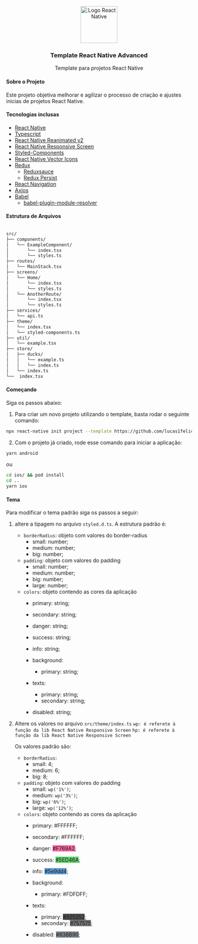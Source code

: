 <!-- INIT - PROJECT LOGO -->
<br />
<p align="center">
  <a href="https://rocketseat.com.br">
    <img src="https://reactnative.dev/img/header_logo.svg" alt="Logo React Native" width="100">
  </a>

  <h3 align="center">Template React Native Advanced</h3>
  <p align="center">Template para projetos React Native</p>
</p>
<!-- END - PROJECT LOGO -->

<!-- INIT - ABOUT -->
#### Sobre o Projeto
Este projeto objetiva melhorar e agilizar o processo de criação e ajustes inicias de projetos React Native.

#### Tecnologias inclusas
- [React Native](http://facebook.github.io/react-native/)
- [Typescript](https://www.typescriptlang.org/)
- [React Native Reanimated v2](https://docs.swmansion.com/react-native-reanimated/)
- [React Native Responsive Screen](https://github.com/marudy/react-native-responsive-screen)
- [Styled-Components](https://styled-components.com/)
- [React Native Vector Icons](https://github.com/oblador/react-native-vector-icons)
- [Redux](https://redux.js.org/)
  - [Reduxsauce](https://github.com/jkeam/reduxsauce)
  - [Redux Persist](https://github.com/rt2zz/redux-persist)
- [React Navigation](https://reactnavigation.org/)
- [Axios](https://github.com/axios/axios)
- [Babel](https://babeljs.io/) 
  - [babel-plugin-module-resolver](https://github.com/tleunen/babel-plugin-module-resolver)
  
<!-- END - ABOUT -->

<!-- INIT - STRUCTURE -->
#### Estrutura de Arquivos

```bash

src/
├── components/
│   └── ExampleComponent/
│       └── index.tsx
│       └── styles.ts
├── routes/
│   └── MainStack.tsx
├── screens/
│   └── Home/
│       └── index.tsx
│       └── styles.ts
│   └── AnotherRoute/
│       └── index.tsx
│       └── styles.ts
├── services/
│   └── api.ts
├── theme/
│   └── index.tsx
│   └── styled-components.ts
├── util/
│   └── example.tsx
├── store/
│   ├── ducks/
│   │   └── example.ts
│   │   └── index.ts
│   └── index.ts
└──  index.tsx
```

<!-- END - STRUCTURE -->

<!-- INIT - GETTING STARTED -->
#### Começando

Siga os passos abaixo:

1. Para criar um novo projeto utilizando o template, basta rodar o seguinte comando:

```sh
npx react-native init project --template https://github.com/lucas1feliciano0/react-native-template-advanced.git
```

2. Com o projeto já criado, rode esse comando para iniciar a aplicação:

```sh
yarn android
```

ou

```sh
cd ios/ && pod install
cd ..
yarn ios
```

<!-- INIT - GETTING STARTED -->
#### Tema

Para modificar o tema padrão siga os passos a seguir:

1. altere a tipagem no arquivo `styled.d.ts`.
    A estrutura padrão é:
   - `borderRadius`: objeto com valores do border-radius
     - small: number;
     - medium: number;
     - big: number;  
   - `padding`: objeto com valores do padding
     - small: number;
     - medium: number;
     - big: number;
     - large: number;
   - `colors`: objeto contendo as cores da aplicação 
       - primary: string;
       - secondary: string;
       - danger: string;
       - success: string;
       - info: string;

       - background: 
         - primary: string;
       - texts: 
         - primary: string;
         - secondary: string;
       - disabled: string;
       
2. Altere os valores no arquivo `src/theme/index.ts`
    `wp: é referete à função da lib React Native Responsive Screen`
    `hp: é referete à função da lib React Native Responsive Screen`

   Os valores padrão são:
     - `borderRadius`:
       - small: 4;
       - medium: 6;
       - big: 8;  
   - `padding`: objeto com valores do padding
     - small: ``wp('1%')``;
     - medium: ``wp('3%')``;
     - big: ``wp('6%')``; 
     - large: ``wp('12%')``;
   - `colors`: objeto contendo as cores da aplicação 
       - primary: <span style="background: #FFFFFF">#FFFFFF</span>;
       - secondary: <span style="background: #FFFFFF">#FFFFFF</span>;
       - danger: <span style="background: #F769A2">#F769A2</span>;
       - success: <span style="background: #5ED46A">#5ED46A</span>;
       - info: <span style="background: #5e9dd4">#5e9dd4</span>;

       - background: 
         - primary: <span style="background: #FDFDFF">#FDFDFF</span>;
       - texts: 
         - primary: <span style="background: #525252">#525252</span>;
         - secondary: <span style="background: #757575">#757575</span>;
       - disabled: <span style="background: #838B90">#838B90</span>;